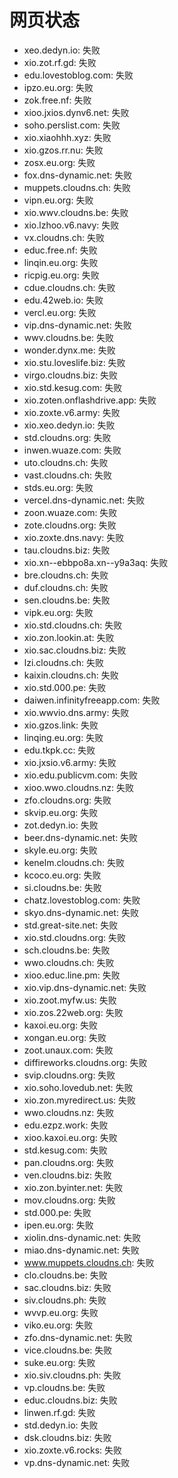 # 网页状态
- xeo.dedyn.io: 失败
- xio.zot.rf.gd: 失败
- edu.lovestoblog.com: 失败
- ipzo.eu.org: 失败
- zok.free.nf: 失败
- xioo.jxios.dynv6.net: 失败
- soho.perslist.com: 失败
- xio.xiaohhh.xyz: 失败
- xio.gzos.rr.nu: 失败
- zosx.eu.org: 失败
- fox.dns-dynamic.net: 失败
- muppets.cloudns.ch: 失败
- vipn.eu.org: 失败
- xio.wwv.cloudns.be: 失败
- xio.lzhoo.v6.navy: 失败
- vx.cloudns.ch: 失败
- educ.free.nf: 失败
- linqin.eu.org: 失败
- ricpig.eu.org: 失败
- cdue.cloudns.ch: 失败
- edu.42web.io: 失败
- vercl.eu.org: 失败
- vip.dns-dynamic.net: 失败
- wwv.cloudns.be: 失败
- wonder.dynx.me: 失败
- xio.stu.loveslife.biz: 失败
- virgo.cloudns.biz: 失败
- xio.std.kesug.com: 失败
- xio.zoten.onflashdrive.app: 失败
- xio.zoxte.v6.army: 失败
- xio.xeo.dedyn.io: 失败
- std.cloudns.org: 失败
- inwen.wuaze.com: 失败
- uto.cloudns.ch: 失败
- vast.cloudns.ch: 失败
- stds.eu.org: 失败
- vercel.dns-dynamic.net: 失败
- zoon.wuaze.com: 失败
- zote.cloudns.org: 失败
- xio.zoxte.dns.navy: 失败
- tau.cloudns.biz: 失败
- xio.xn--ebbpo8a.xn--y9a3aq: 失败
- bre.cloudns.ch: 失败
- duf.cloudns.ch: 失败
- sen.cloudns.be: 失败
- vipk.eu.org: 失败
- xio.std.cloudns.ch: 失败
- xio.zon.lookin.at: 失败
- xio.sac.cloudns.biz: 失败
- lzi.cloudns.ch: 失败
- kaixin.cloudns.ch: 失败
- xio.std.000.pe: 失败
- daiwen.infinityfreeapp.com: 失败
- xio.wwvio.dns.army: 失败
- xio.gzos.link: 失败
- linqing.eu.org: 失败
- edu.tkpk.cc: 失败
- xio.jxsio.v6.army: 失败
- xio.edu.publicvm.com: 失败
- xioo.wwo.cloudns.nz: 失败
- zfo.cloudns.org: 失败
- skvip.eu.org: 失败
- zot.dedyn.io: 失败
- beer.dns-dynamic.net: 失败
- skyle.eu.org: 失败
- kenelm.cloudns.ch: 失败
- kcoco.eu.org: 失败
- si.cloudns.be: 失败
- chatz.lovestoblog.com: 失败
- skyo.dns-dynamic.net: 失败
- std.great-site.net: 失败
- xio.std.cloudns.org: 失败
- sch.cloudns.be: 失败
- wwo.cloudns.ch: 失败
- xioo.educ.line.pm: 失败
- xio.vip.dns-dynamic.net: 失败
- xio.zoot.myfw.us: 失败
- xio.zos.22web.org: 失败
- kaxoi.eu.org: 失败
- xongan.eu.org: 失败
- zoot.unaux.com: 失败
- diffireworks.cloudns.org: 失败
- svip.cloudns.org: 失败
- xio.soho.lovedub.net: 失败
- xio.zon.myredirect.us: 失败
- wwo.cloudns.nz: 失败
- edu.ezpz.work: 失败
- xioo.kaxoi.eu.org: 失败
- std.kesug.com: 失败
- pan.cloudns.org: 失败
- ven.cloudns.biz: 失败
- xio.zon.byinter.net: 失败
- mov.cloudns.org: 失败
- std.000.pe: 失败
- ipen.eu.org: 失败
- xiolin.dns-dynamic.net: 失败
- miao.dns-dynamic.net: 失败
- www.muppets.cloudns.ch: 失败
- clo.cloudns.be: 失败
- sac.cloudns.biz: 失败
- siv.cloudns.ph: 失败
- wvvp.eu.org: 失败
- viko.eu.org: 失败
- zfo.dns-dynamic.net: 失败
- vice.cloudns.be: 失败
- suke.eu.org: 失败
- xio.siv.cloudns.ph: 失败
- vp.cloudns.be: 失败
- educ.cloudns.biz: 失败
- linwen.rf.gd: 失败
- std.dedyn.io: 失败
- dsk.cloudns.biz: 失败
- xio.zoxte.v6.rocks: 失败
- vp.dns-dynamic.net: 失败
